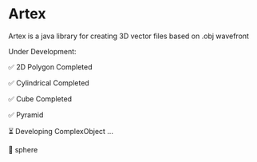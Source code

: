 # Artex
Artex is a java library for creating 3D vector files based on .obj wavefront

Under Development:

✅ 2D Polygon Completed

✅ Cylindrical Completed

✅ Cube Completed

✅ Pyramid
 
⏳ Developing ComplexObject  ...

🔁 sphere 
